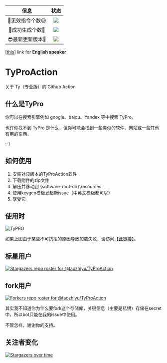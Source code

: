 |  信息 | 状态 |
|:----:|:----:|
|  🤔无效指令个数😒 | [![](https://img.shields.io/github/issues-closed-raw/taozhiyu/TyProAction/%F0%9F%A4%94invalid/%E6%97%A0%E6%95%88%E7%9A%84%F0%9F%98%92?color=d9534f&label=%F0%9F%A4%94Number%20of%20invalid%20instructions&logo=github&style=flat-square)](https://github.com/taozhiyu/TyProAction/issues?q=label%3A%F0%9F%A4%94invalid%2F%E6%97%A0%E6%95%88%E7%9A%84%F0%9F%98%92) |
|  🎉成功生成个数🎉 | [![](https://img.shields.io/github/issues-closed-raw/taozhiyu/TyProAction/%E2%98%91%EF%B8%8Fkeygen/%E6%B3%A8%E5%86%8C%E6%9C%BA%F0%9F%8E%89?color=5cb85c&label=%F0%9F%8E%89numbers%20of%20successful%20builds%F0%9F%8E%89&logo=github&style=flat-square)](https://github.com/taozhiyu/TyProAction/issues?q=label%3A%E2%98%91%EF%B8%8Fkeygen%2F%E6%B3%A8%E5%86%8C%E6%9C%BA%F0%9F%8E%89) |
|  😎最新更新版本🥳 | [![](https://img.shields.io/github/v/release/taozhiyu/TyProAction?label=latest%20supported%20version&logo=windows&style=flat-square)](https://github.com/taozhiyu/TyProAction/releases/latest)  |

[[this](./index.md)] link for **English speaker**

# TyProAction
关于 Ty（专业版）的 Github Action

## 什么是TyPro

你可以在搜索引擎例如 google、baidu、Yandex 等中搜索 TyPro。

也许你找不到 TyPro 是什么，但你可能会找到一些类似的软件、网站或一些其他有用的东西。

:-)

## 如何使用

1. 安装对应版本的TyProAction软件
2. 下载附件的zip文件
3. 解压并移动到 {software-root-dir}\resources
4. 使用keygen模板发起新issue（中英文模板都可以）
5. 享受它


## 使用时

![TyPRO](https://user-images.githubusercontent.com/49258735/160231233-090b9f20-2c55-4f95-826b-c7c2cba6fbaa.gif)

如果上图由于某些不可抗拒的原因导致加载失败，请访问[【此链接】](https://pic.rmb.bdstatic.com/bjh/916f51fd1bb7ec7d1df3182b51b210e5.gif)。

## 标星用户

[![Stargazers repo roster for @taozhiyu/TyProAction](https://reporoster.com/stars/dark/taozhiyu/TyProAction)](https://github.com/taozhiyu/TyProAction/stargazers)


## fork用户

[![Forkers repo roster for @taozhiyu/TyProAction](https://reporoster.com/forks/dark/taozhiyu/TyProAction)](https://github.com/taozhiyu/TyProAction/network/members)

其实我不知道你为什么要fork这个存储库，关键信息（主要是私钥）存储在secret中，所以bot只能在我的issue中使用。

不管怎样，谢谢你的支持。

## 关注者变化

[![Stargazers over time](https://starchart.cc/taozhiyu/TyProAction.svg)](https://starchart.cc/taozhiyu/TyProAction)
